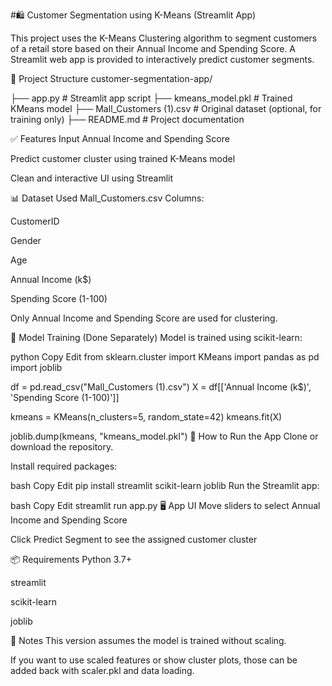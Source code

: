 #🛍️ Customer Segmentation using K-Means (Streamlit App)

This project uses the K-Means Clustering algorithm to segment customers of a retail store based on their Annual Income and Spending Score. A Streamlit web app is provided to interactively predict customer segments.

📁 Project Structure
customer-segmentation-app/

├── app.py                  # Streamlit app script
├── kmeans_model.pkl        # Trained KMeans model
├── Mall_Customers (1).csv  # Original dataset (optional, for training only)
├── README.md               # Project documentation

✅ Features
Input Annual Income and Spending Score

Predict customer cluster using trained K-Means model

Clean and interactive UI using Streamlit

📊 Dataset Used
Mall_Customers.csv
Columns:

CustomerID

Gender

Age

Annual Income (k$)

Spending Score (1-100)

Only Annual Income and Spending Score are used for clustering.

🧠 Model Training (Done Separately)
Model is trained using scikit-learn:

python
Copy
Edit
from sklearn.cluster import KMeans
import pandas as pd
import joblib

df = pd.read_csv("Mall_Customers (1).csv")
X = df[['Annual Income (k$)', 'Spending Score (1-100)']]

kmeans = KMeans(n_clusters=5, random_state=42)
kmeans.fit(X)

joblib.dump(kmeans, "kmeans_model.pkl")
🚀 How to Run the App
Clone or download the repository.

Install required packages:

bash
Copy
Edit
pip install streamlit scikit-learn joblib
Run the Streamlit app:

bash
Copy
Edit
streamlit run app.py
🖥️ App UI
Move sliders to select Annual Income and Spending Score

Click Predict Segment to see the assigned customer cluster

📦 Requirements
Python 3.7+

streamlit

scikit-learn

joblib

📌 Notes
This version assumes the model is trained without scaling.

If you want to use scaled features or show cluster plots, those can be added back with scaler.pkl and data loading.

